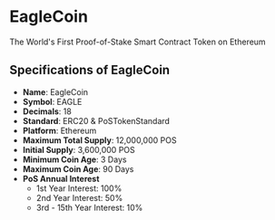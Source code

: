 # EagleCoin
The World's First Proof-of-Stake Smart Contract Token on Ethereum

## Specifications of EagleCoin
* **Name**: EagleCoin
* **Symbol**: EAGLE
* **Decimals**: 18
* **Standard**: ERC20 & PoSTokenStandard
* **Platform**: Ethereum
* **Maximum Total Supply**: 12,000,000 POS
* **Initial Supply**: 3,600,000 POS
* **Minimum Coin Age**: 3 Days
* **Maximum Coin Age**: 90 Days
* **PoS Annual Interest**
  + 1st Year Interest: 100%
  + 2nd Year Interest: 50%
  + 3rd - 15th Year Interest: 10%

